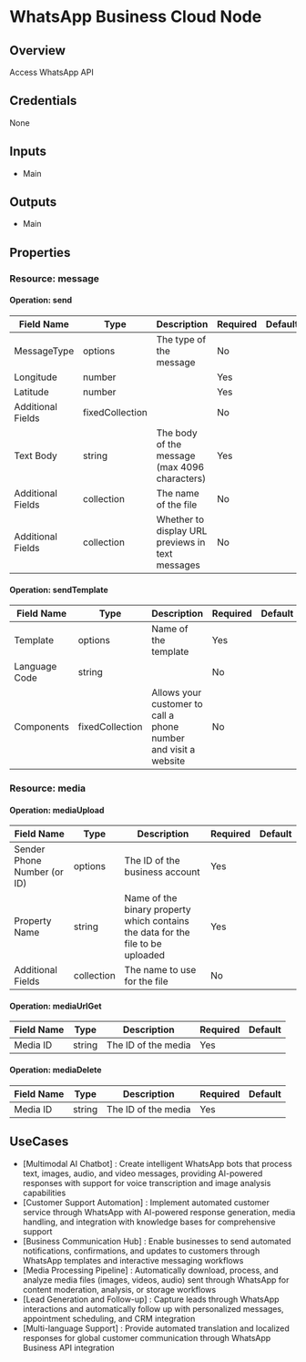 # WhatsApp Business Cloud Node

## Overview

Access WhatsApp API

## Credentials

None

## Inputs

- Main

## Outputs

- Main

## Properties

### Resource: message

#### Operation: send

| Field Name | Type | Description | Required | Default |
|---|---|---|---|---|
| MessageType | options | The type of the message | No |  |
| Longitude | number |  | Yes |  |
| Latitude | number |  | Yes |  |
| Additional Fields | fixedCollection |  | No |  |
| Text Body | string | The body of the message (max 4096 characters) | Yes |  |
| Additional Fields | collection | The name of the file | No |  |
| Additional Fields | collection | Whether to display URL previews in text messages | No |  |

#### Operation: sendTemplate

| Field Name | Type | Description | Required | Default |
|---|---|---|---|---|
| Template | options | Name of the template | Yes |  |
| Language Code | string |  | No |  |
| Components | fixedCollection | Allows your customer to call a phone number and visit a website | No |  |

### Resource: media

#### Operation: mediaUpload

| Field Name | Type | Description | Required | Default |
|---|---|---|---|---|
| Sender Phone Number (or ID) | options | The ID of the business account | Yes |  |
| Property Name | string | Name of the binary property which contains the data for the file to be uploaded | Yes |  |
| Additional Fields | collection | The name to use for the file | No |  |

#### Operation: mediaUrlGet

| Field Name | Type | Description | Required | Default |
|---|---|---|---|---|
| Media ID | string | The ID of the media | Yes |  |

#### Operation: mediaDelete

| Field Name | Type | Description | Required | Default |
|---|---|---|---|---|
| Media ID | string | The ID of the media | Yes |  |

## UseCases

- [Multimodal AI Chatbot] : Create intelligent WhatsApp bots that process text, images, audio, and video messages, providing AI-powered responses with support for voice transcription and image analysis capabilities
- [Customer Support Automation] : Implement automated customer service through WhatsApp with AI-powered response generation, media handling, and integration with knowledge bases for comprehensive support
- [Business Communication Hub] : Enable businesses to send automated notifications, confirmations, and updates to customers through WhatsApp templates and interactive messaging workflows
- [Media Processing Pipeline] : Automatically download, process, and analyze media files (images, videos, audio) sent through WhatsApp for content moderation, analysis, or storage workflows
- [Lead Generation and Follow-up] : Capture leads through WhatsApp interactions and automatically follow up with personalized messages, appointment scheduling, and CRM integration
- [Multi-language Support] : Provide automated translation and localized responses for global customer communication through WhatsApp Business API integration

